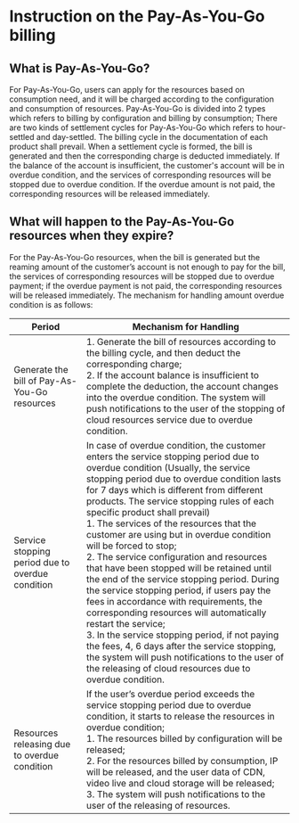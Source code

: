 # Instruction on the Pay-As-You-Go billing
## What is Pay-As-You-Go?

For Pay-As-You-Go, users can apply for the resources based on consumption need, and it will be charged according to the configuration and consumption of resources.
Pay-As-You-Go is divided into 2 types which refers to billing by configuration and billing by consumption;
There are two kinds of settlement cycles for Pay-As-You-Go which refers to hour-settled and day-settled. The billing cycle in the documentation of each product shall prevail. When a settlement cycle is formed, the bill is generated and then the corresponding charge is deducted immediately. If the balance of the account is insufficient, the customer's account will be in overdue condition, and the services of corresponding resources will be stopped due to overdue condition. If the overdue amount is not paid, the corresponding resources will be released immediately.

## What will happen to the Pay-As-You-Go resources when they expire?
For the Pay-As-You-Go resources, when the bill is generated but the reaming amount of the customer’s account is not enough to pay for the bill, the services of corresponding resources will be stopped due to overdue payment; if the overdue payment is not paid, the corresponding resources will be released immediately.
The mechanism for handling amount overdue condition is as follows:

| Period | Mechanism for Handling |  
| --------   | ---------  | 
| Generate the bill of Pay-As-You-Go resources| 1. Generate the bill of resources according to the billing cycle, and then deduct the corresponding charge; <br> 2. If the account balance is insufficient to complete the deduction, the account changes into the overdue condition. The system will push notifications to the user of the stopping of cloud resources service due to overdue condition. |   
| Service stopping period due to overdue condition | In case of overdue condition, the customer enters the service stopping period due to overdue condition (Usually, the service stopping period due to overdue condition lasts for 7 days which is different from different products. The service stopping rules of each specific product shall prevail) <br>1. The services of the resources that the customer are using but in overdue condition will be forced to stop; <br>2. The service configuration and resources that have been stopped will be retained until the end of the service stopping period. During the service stopping period, if users pay the fees in accordance with requirements, the corresponding resources will automatically restart the service; <br>3. In the service stopping period, if not paying the fees, 4, 6 days after the service stopping, the system will push notifications to the user of the releasing of cloud resources due to overdue condition. |  
| Resources releasing due to overdue condition |If the user’s overdue period exceeds the service stopping period due to overdue condition, it starts to release the resources in overdue condition; <br>1. The resources billed by configuration will be released; <br>2. For the resources billed by consumption, IP will be released, and the user data of CDN, video live and cloud storage will be released; <br>3. The system will push notifications to the user of the releasing of resources. |



